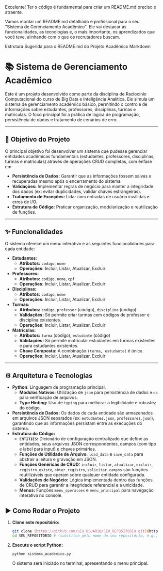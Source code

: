 Excelente! Ter o código é fundamental para criar um README.md preciso e atraente.

Vamos montar um README.md detalhado e profissional para o seu "Sistema de Gerenciamento Acadêmico". Ele vai destacar as funcionalidades, as tecnologias e, o mais importante, os aprendizados que você teve, alinhando com o que os recrutadores buscam.

Estrutura Sugerida para o README.md do Projeto Acadêmico
Markdown

# 📚 Sistema de Gerenciamento Acadêmico

Este é um projeto desenvolvido como parte da disciplina de Raciocínio Computacional do curso de Big Data e Inteligência Analítica. Ele simula um sistema de gerenciamento acadêmico básico, permitindo o controle de informações sobre estudantes, professores, disciplinas, turmas e matrículas. O foco principal foi a prática de lógica de programação, persistência de dados e tratamento de cenários de erro.

---

## 🎯 Objetivo do Projeto

O principal objetivo foi desenvolver um sistema que pudesse gerenciar entidades acadêmicas fundamentais (estudantes, professores, disciplinas, turmas e matrículas) através de operações CRUD completas, com ênfase em:

* **Persistência de Dados:** Garantir que as informações fossem salvas e recuperadas mesmo após o encerramento do sistema.
* **Validações:** Implementar regras de negócio para manter a integridade dos dados (ex: evitar duplicidades, validar chaves estrangeiras).
* **Tratamento de Exceções:** Lidar com entradas de usuário inválidas e erros de I/O.
* **Estrutura de Código:** Praticar organização, modularização e reutilização de funções.

---

## ✨ Funcionalidades

O sistema oferece um menu interativo e as seguintes funcionalidades para cada entidade:

* **Estudantes:**
    * **Atributos:** `codigo`, `nome`
    * **Operações:** Incluir, Listar, Atualizar, Excluir
* **Professores:**
    * **Atributos:** `codigo`, `nome`, `cpf`
    * **Operações:** Incluir, Listar, Atualizar, Excluir
* **Disciplinas:**
    * **Atributos:** `codigo`, `nome`
    * **Operações:** Incluir, Listar, Atualizar, Excluir
* **Turmas:**
    * **Atributos:** `codigo`, `professor` (código), `disciplina` (código)
    * **Validações:** Só permite criar turmas com códigos de professor e disciplina existentes.
    * **Operações:** Incluir, Listar, Atualizar, Excluir
* **Matrículas:**
    * **Atributos:** `turma` (código), `estudante` (código)
    * **Validações:** Só permite matricular estudantes em turmas existentes e para estudantes existentes.
    * **Chave Composta:** A combinação `(turma, estudante)` é única.
    * **Operações:** Incluir, Listar, Atualizar, Excluir

---

## ⚙️ Arquitetura e Tecnologias

* **Python:** Linguagem de programação principal.
    * **Módulos Nativos:** Utilização de `json` para persistência de dados e `os` para verificação de arquivos.
    * **Type Hinting:** Uso de `typing` para melhorar a legibilidade e robustez do código.
* **Persistência de Dados:** Os dados de cada entidade são armazenados em arquivos JSON separados (ex: `estudantes.json`, `professores.json`), garantindo que as informações persistam entre as execuções do sistema.
* **Estrutura do Código:**
    * **`ENTITIES`:** Dicionário de configuração centralizado que define as entidades, seus arquivos JSON correspondentes, campos (com tipo e label para input) e chaves primárias.
    * **Funções de Utilidade de Arquivo:** `load_data` e `save_data` para abstrair a leitura e gravação em JSON.
    * **Funções Genéricas de CRUD:** `incluir`, `listar`, `atualizar`, `excluir`, `registro_existe`, `obter_registro`, `solicitar_campos` são funções reutilizáveis que operam sobre qualquer entidade configurada.
    * **Validações de Negócio:** Lógica implementada dentro das funções de CRUD para garantir a integridade referencial e a unicidade.
    * **Menus:** Funções `menu_operacoes` e `menu_principal` para navegação interativa no console.

## ▶️ Como Rodar o Projeto

1.  **Clone este repositório:**
    ```bash
    git clone [https://github.com/SEU_USUARIO/SEU_REPOSITORIO.git](https://github.com/SEU_USUARIO/SEU_REPOSITORIO.git)
    cd SEU_REPOSITORIO # (substitua pelo nome do seu repositório, e.g., sistema-gerenciamento-academico)
    ```
2.  **Execute o script Python:**
    ```bash
    python sistema_academico.py
    ```
    O sistema será iniciado no terminal, apresentando o menu principal.

